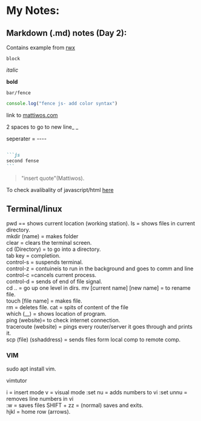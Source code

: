 # My Notes:

## Markdown (.md) notes (Day 2): 
Contains example from [rwx](https://rwx.gg/basicmark/)

`block`  

*italic*  

**bold**

```
bar/fence
```

```js
console.log("fence js- add color syntax")
```
link to [mattiwos.com](https://mattiwos.com)  

2 spaces to go to new line_ _  

seperater = ----  

~~~~Markdown

```js
second fense
```
~~~~

>"insert quote"(Mattiwos).  

To check avalibality of javascript/html [here](https://caniuse.com/)
## Terminal/linux 
pwd == shows current location (working station). 
ls = shows files in current directory.  
mkdir (name) = makes folder   
clear = clears the terminal screen.    
cd (Directory) = to go into a directory.   
tab key = completion.     
control-s = suspends terminal.   
control-z = contuineis to run in the background and goes to comm
and line    
control-c =cancels current process.   
control-d = sends of end of file signal.  
cd .. = go up one level in dirs. 
mv [current name] [new name] = to rename file.    
touch [file name] = makes file.    
rm = deletes file. 
cat = spits of content of the file  
which (__) = shows location of program.   
ping (website)= to check internet connection.  
traceroute (website) = pings every router/server it goes through and prints it.   
scp (file) (sshaddress) = sends files form local comp to remote comp.  


### VIM

sudo apt install vim.  

vimtutor   

i = insert mode
v = visual mode
:set nu = adds numbers to vi
:set unnu = removes line numbers in vi  
:w = saves files 
SHIFT + zz = (normal) saves and exits.  
hjkl = home row (arrows).  
  











